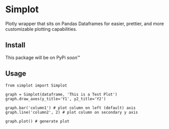 # Simplot
Plotly wrapper that sits on Pandas Dataframes for easier, prettier, and more customizable plotting capabilities.

## Install
This package will be on PyPi *soon*™

## Usage

`from simplot import Simplot`

`graph = Simplot(dataframe, 'This is a Test Plot')`
`graph.draw_axes(y_title='Y1', y2_title='Y2')`

`graph.bar('column1') # plot column on left (default) axis`
`graph.line('column2', 2) # plot column on secondary y axis`

`graph.plot() # generate plot` 
